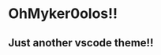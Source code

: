 <h1>OhMyker0olos!!</h1>
<h2>Just another vscode theme!!</h2>

<!-- <a href=""><img src="https://gitlab.com/ker0olos/ohmyker0olos/raw/master/images/html.png"></a>
<a href=""><img src="https://gitlab.com/ker0olos/ohmyker0olos/raw/master/images/javascript.png"></a>
<a href=""><img src="https://gitlab.com/ker0olos/ohmyker0olos/raw/master/images/css.png"></a> -->
